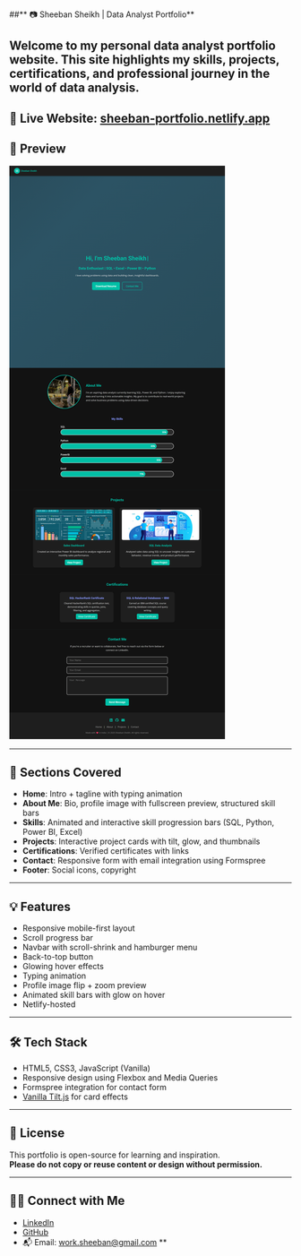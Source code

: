 ##** 📷 Sheeban Sheikh | Data Analyst Portfolio**

Welcome to my personal data analyst portfolio website. This site highlights my skills, projects, certifications, and professional journey in the world of data analysis.
---

🔗 **Live Website:** [sheeban-portfolio.netlify.app](https://sheeban-portfolio.netlify.app/)  
---

## 📸 Preview

![Portfolio Preview](screenshot.png)

---

## 📂 Sections Covered

- **Home**: Intro + tagline with typing animation
- **About Me**: Bio, profile image with fullscreen preview, structured skill bars
- **Skills**: Animated and interactive skill progression bars (SQL, Python, Power BI, Excel)
- **Projects**: Interactive project cards with tilt, glow, and thumbnails
- **Certifications**: Verified certificates with links
- **Contact**: Responsive form with email integration using Formspree
- **Footer**: Social icons, copyright

---

## 💡 Features

- Responsive mobile-first layout
- Scroll progress bar
- Navbar with scroll-shrink and hamburger menu
- Back-to-top button
- Glowing hover effects
- Typing animation
- Profile image flip + zoom preview
- Animated skill bars with glow on hover
- Netlify-hosted

---

## 🛠️ Tech Stack

- HTML5, CSS3, JavaScript (Vanilla)
- Responsive design using Flexbox and Media Queries
- Formspree integration for contact form
- [Vanilla Tilt.js](https://micku7zu.github.io/vanilla-tilt.js/) for card effects

---

## 📜 License

This portfolio is open-source for learning and inspiration.  
**Please do not copy or reuse content or design without permission.**

---

## 🙋‍♂️ Connect with Me

- [LinkedIn](https://www.linkedin.com/in/sheeban-sheikh-3598b12b7)
- [GitHub](https://github.com/sheeban-sheikh)
- 📬 Email: work.sheeban@gmail.com
**
